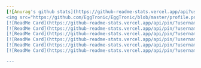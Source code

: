 ```yaml
---
[![Anurag's github stats](https://github-readme-stats.vercel.app/api?username=eggtronic&show_icons=true&theme=dark)](https://github.com/eggtronic)
<img src="https://github.com/EggTronic/EggTronic/blob/master/profile.png" width = "310" height = "200" alt="" align=top />
[![ReadMe Card](https://github-readme-stats.vercel.app/api/pin/?username=eggtronic&repo=EggTap&theme=dark)](https://github.com/EggTronic/EggTap)
[![ReadMe Card](https://github-readme-stats.vercel.app/api/pin/?username=eggtronic&repo=react-weather-widget&theme=dark)](https://github.com/EggTronic/react-weather-widget)
[![ReadMe Card](https://github-readme-stats.vercel.app/api/pin/?username=eggtronic&repo=react-nes&theme=dark)](https://github.com/EggTronic/react-nes)
[![ReadMe Card](https://github-readme-stats.vercel.app/api/pin/?username=eggtronic&repo=web-audio-visualization-tool&theme=dark)](https://github.com/EggTronic/web-audio-visualization-tool)
[![ReadMe Card](https://github-readme-stats.vercel.app/api/pin/?username=eggtronic&repo=Yang-s-Config&theme=dark)](https://github.com/EggTronic/Yang-s-Config)
[![ReadMe Card](https://github-readme-stats.vercel.app/api/pin/?username=eggtronic&repo=Yang-s-Site&theme=dark)](https://github.com/EggTronic/Yang-s-Site)

---
```


